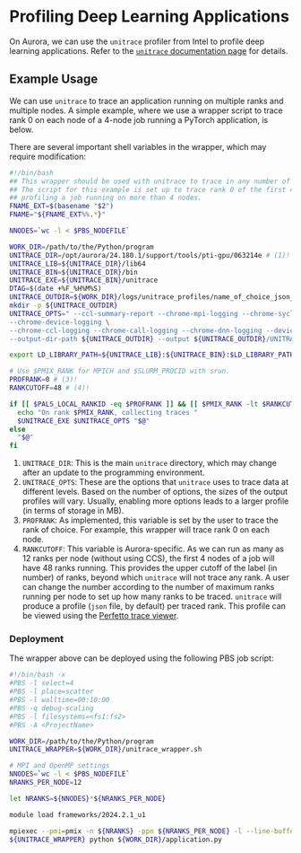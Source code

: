 # Profiling Deep Learning Applications

On Aurora, we can use the `unitrace` profiler from Intel to profile deep learning applications. Refer to the [`unitrace` documentation page](https://github.com/intel/pti-gpu/tree/master/tools/unitrace) for details.

## Example Usage

We can use `unitrace` to trace an application running on multiple ranks and multiple nodes. A simple example, where we use a wrapper script to trace rank 0 on each node of a 4-node job running a PyTorch application, is below.

There are several important shell variables in the wrapper, which may require modification:

```bash
#!/bin/bash
## This wrapper should be used with unitrace to trace in any number of nodes.
## The script for this example is set up to trace rank 0 of the first 4 nodes in the case of
## profiling a job running on more than 4 nodes.
FNAME_EXT=$(basename "$2")
FNAME="${FNAME_EXT%%.*}"

NNODES=`wc -l < $PBS_NODEFILE`

WORK_DIR=/path/to/the/Python/program
UNITRACE_DIR=/opt/aurora/24.180.1/support/tools/pti-gpu/063214e # (1)!
UNITRACE_LIB=${UNITRACE_DIR}/lib64
UNITRACE_BIN=${UNITRACE_DIR}/bin
UNITRACE_EXE=${UNITRACE_BIN}/unitrace
DTAG=$(date +%F_%H%M%S)
UNITRACE_OUTDIR=${WORK_DIR}/logs/unitrace_profiles/name_of_choice_json_n${NNODES}_${DTAG}/${FNAME}_n${NNODES}_${DTAG}
mkdir -p ${UNITRACE_OUTDIR}
UNITRACE_OPTS=" --ccl-summary-report --chrome-mpi-logging --chrome-sycl-logging \
--chrome-device-logging \
--chrome-ccl-logging --chrome-call-logging --chrome-dnn-logging --device-timing --host-timing \
--output-dir-path ${UNITRACE_OUTDIR} --output ${UNITRACE_OUTDIR}/UNITRACE_${FNAME}_n${NNODES}_${DTAG}.txt "  # (2)!

export LD_LIBRARY_PATH=${UNITRACE_LIB}:${UNITRACE_BIN}:$LD_LIBRARY_PATH

# Use $PMIX_RANK for MPICH and $SLURM_PROCID with srun.
PROFRANK=0 # (3)!
RANKCUTOFF=48 # (4)!

if [[ $PALS_LOCAL_RANKID -eq $PROFRANK ]] && [[ $PMIX_RANK -lt $RANKCUTOFF ]]; then
  echo "On rank $PMIX_RANK, collecting traces "
  $UNITRACE_EXE $UNITRACE_OPTS "$@"
else
  "$@"
fi
```

1. `UNITRACE_DIR`: This is the main `unitrace` directory, which may change after an update to the programming environment.
2. `UNITRACE_OPTS`: These are the options that `unitrace` uses to trace data at different levels. Based on the number of options, the sizes of the output profiles will vary. Usually, enabling more options leads to a larger profile (in terms of storage in MB).
3. `PROFRANK`: As implemented, this variable is set by the user to trace the rank of choice. For example, this wrapper will trace rank 0 on each node.
4. `RANKCUTOFF`: This variable is Aurora-specific. As we can run as many as 12 ranks per node (without using CCS), the first 4 nodes of a job will have 48 ranks running. This provides the upper cutoff of the label (in number) of ranks, beyond which `unitrace` will not trace any rank. A user can change the number according to the number of maximum ranks running per node to set up how many ranks to be traced. `unitrace` will produce a profile (`json` file, by default) per traced rank. This profile can be viewed using the [Perfetto trace viewer](https://ui.perfetto.dev/).

### Deployment

The wrapper above can be deployed using the following PBS job script:

```bash linenums="1" title="job_script.sh"
#!/bin/bash -x
#PBS -l select=4
#PBS -l place=scatter
#PBS -l walltime=00:10:00
#PBS -q debug-scaling
#PBS -l filesystems=<fs1:fs2>
#PBS -A <ProjectName>

WORK_DIR=/path/to/the/Python/program
UNITRACE_WRAPPER=${WORK_DIR}/unitrace_wrapper.sh

# MPI and OpenMP settings
NNODES=`wc -l < $PBS_NODEFILE`
NRANKS_PER_NODE=12

let NRANKS=${NNODES}*${NRANKS_PER_NODE}

module load frameworks/2024.2.1_u1

mpiexec --pmi=pmix -n ${NRANKS} -ppn ${NRANKS_PER_NODE} -l --line-buffer \
${UNITRACE_WRAPPER} python ${WORK_DIR}/application.py 
```
